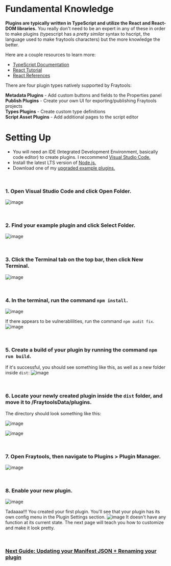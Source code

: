 # Fundamental Knowledge

**Plugins are typically written in TypeScript and utilize the React and React-DOM libraries.** You really don't need to be an expert in any of these in order to make plugins (typescript has a *pretty similar* syntax to hscript, the language used to make fraytools characters) but the more knowledge the better.

Here are a couple resources to learn more:
- [TypeScript Documentation](https://www.typescriptlang.org/docs/)
- [React Tutorial](https://react.dev/learn)
- [React References](https://react.dev/reference/react#)

There are four plugin types natively supported by Fraytools:

**Metadata Plugins** - Add custom buttons and fields to the Properties panel <br/>
**Publish Plugins** - Create your own UI for exporting/publishing Fraytools projects <br/>
**Types Plugins** - Create custom type definitions <br/>
**Script Asset Plugins** - Add additional pages to the script editor <br/>

# Setting Up

- You will need an IDE (Integrated Development Environment, basically code editor) to create plugins. I reccommend [Visual Studio Code.](https://code.visualstudio.com/)
- Install the latest LTS version of [Node.js.](https://nodejs.org/en/)
- Download one of my [upgraded example plugins.](https://github.com/awesoee/ts-types-plugin-example/tree/main)

<br/>

### 1. Open Visual Studio Code and click Open Folder.

  ![image](https://github.com/user-attachments/assets/06d5a406-71b9-4585-8ac2-1152dc9c4666)

<br/>

### 2. Find your example plugin and click Select Folder.
![image](https://github.com/user-attachments/assets/0ef470f2-e41b-4174-9bd2-2f45122bcf5b)

<br/>

### 3. Click the Terminal tab on the top bar, then click New Terminal.
![image](https://github.com/user-attachments/assets/99754640-b636-48c4-b735-af0bf5e9a7d9)

<br/>

### 4. In the terminal, run the command `npm install`.
![image](https://github.com/user-attachments/assets/931b0788-6b48-451d-822c-33e27e467418)

If there appears to be vulnerablilities, run the command `npm audit fix`.
![image](https://github.com/user-attachments/assets/49a6c1a3-424f-41a9-a7fe-81f5eb95906a)

<br/>

### 5. Create a build of your plugin by running the command `npm run build`.

If it's successful, you should see something like this, as well as a new folder inside `dist`:
![image](https://github.com/user-attachments/assets/975ecc9d-881f-4b8c-945a-f1f4eb1239b9)

<br/>

### 6. Locate your newly created plugin inside the `dist` folder, and move it to /FraytoolsData/plugins.
The directory should look something like this:

![image](https://github.com/user-attachments/assets/ea7999db-77b2-4f5c-aca4-fb664371ed75)

![image](https://github.com/user-attachments/assets/d510028e-5e97-4dfc-9ca0-b935b7e692fa)

<br/>

### 7. Open Fraytools, then navigate to Plugins > Plugin Manager.
![image](https://github.com/user-attachments/assets/d730d536-297c-482d-94b0-1130152bda36)

<br/>

### 8. Enable your new plugin.
![image](https://github.com/user-attachments/assets/a8c6b017-c646-4865-9fdc-9da080ddc5eb)

Tadaaaa!!! You created your first plugin. You'll see that your plugin has its own config menu in the Plugin Settings section.
![image](https://github.com/user-attachments/assets/5299b725-225d-478c-9bcd-302d039024f0)
It doesn't have any function at its current state. The next page will teach you how to customize and make it look pretty.

<br/>

### [Next Guide: Updating your Manifest JSON + Renaming your plugin](/Tutorials/ManifestJSONGuide.md)

